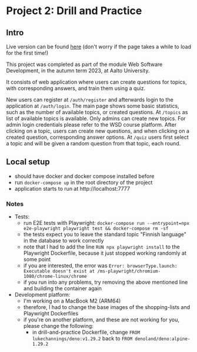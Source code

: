 # Project 2: Drill and Practice

## Intro

Live version can be found
[here](https://wsd-project-ii-drill-and-practice.onrender.com/) (don't worry if
the page takes a while to load for the first time!)

This project was completed as part of the module Web Software Development, in
the autumn term 2023, at Aalto University.

It consists of web application where users can create questions for topics, with
corresponding answers, and train them using a quiz.

New users can register at `/auth/register` and afterwards login to the
application at `/auth/login`. The main page shows some basic statistics, such as
the number of available topics, or created questions. At `/topics` as list of
available topics is available. Only admins can create new topics. For admin
login credentials please refer to the WSD course platform. After clicking on a
topic, users can create new questions, and when clicking on a created question,
corresponding answer options. At `/quiz` users first select a topic and will be
given a random question from that topic, each round.

## Local setup

- should have docker and docker compose installed before
- run `docker-compose up` in the root directory of the project
- application starts to run at http://localhost:7777

### Notes

- Tests:
  - run E2E tests with Playwright:
    `docker-compose run --entrypoint=npx e2e-playwright playwright test && docker-compose rm -sf`
  - the tests expect you to leave the standard topic "Finnish language" in the
    database to work correctly
  - note that I had to add the line `RUN npx playwright install` to the
    Playwright Dockerfile, because it just stopped working randomly at some
    point
  - if you are interested, the error was
    `Error: browserType.launch: Executable doesn't exist at /ms-playwright/chromium-1080/chrome-linux/chrome`
  - if you run into any problems, try removing the above mentioned line and
    building the container again
- Development platform:
  - I'm working on a MacBook M2 (ARM64)
  - therefore, I had to change the base images of the shopping-lists and
    Playwright Dockerfiles
  - if you're on another platform, and these are not working for you, please
    change the following:
    - in drill-and-practice Dockerfile, change `FROM lukechannings/deno:v1.29.2`
      back to `FROM denoland/deno:alpine-1.29.2`
